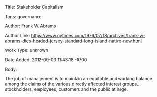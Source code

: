 Title:  Stakeholder Capitalism

Tags:   governance

Author: Frank W. Abrams

Author Link: https://www.nytimes.com/1976/07/18/archives/frank-w-abrams-dies-headed-jersey-standard-long-island-native-new.html

Work Type: unknown

Date Added: 2012-09-03 11:43:18 -0700

Body: 

The job of management is to maintain an equitable and working balance among the claims of the various directly affected interest groups... stockholders, employees, customers and the public at large.

